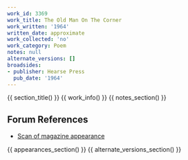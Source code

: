 ```yaml
---
work_id: 3369
work_title: The Old Man On The Corner
work_written: '1964'
written_date: approximate
work_collected: 'no'
work_category: Poem
notes: null
alternate_versions: []
broadsides:
- publisher: Hearse Press
  pub_date: '1964'
---
```


{{ section_title() }}
{{ work_info() }}
{{ notes_section() }}
## Forum References
- [Scan of magazine appearance](https://bukowskiforum.com/threads/the-old-man-on-the-corner-coffin-1-hearse-press.11356/)

{{ appearances_section() }}
{{ alternate_versions_section() }}